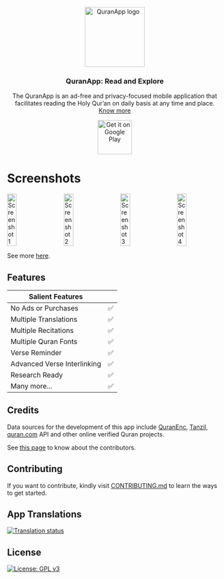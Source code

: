 <div align="center">

<img src="https://github.com/AlfaazPlus/QuranApp/blob/master/app/src/main/res/mipmap-xxxhdpi/icon_launcher_round.png" alt='QuranApp logo' height="140"/>

### QuranApp: Read and Explore

The QuranApp is an ad-free and privacy-focused mobile application that facilitates reading the Holy Qur’an on daily basis at any time and place. [Know more](https://quran.alfaazplus.com/about)

[<img src="https://play.google.com/intl/en_us/badges/static/images/badges/en_badge_web_generic.png"
alt='Get it on Google Play'
height="80">](https://play.google.com/store/apps/details?id=com.quranapp.android)

</div>

<div align="left">

# Screenshots

<div style="width:100%; display:flex; justify-content:space-between;">
    <img src="https://github.com/AlfaazPlus/QuranApp/blob/master/screenshots/screenshot1.jpg" alt='Screenshot 1' width='21%' />
    <img src="https://github.com/AlfaazPlus/QuranApp/blob/master/screenshots/screenshot2.jpg" alt='Screenshot 2' width='21%' />
    <img src="https://github.com/AlfaazPlus/QuranApp/blob/master/screenshots/screenshot3.jpg" alt='Screenshot 3' width='21%' />
    <img src="https://github.com/AlfaazPlus/QuranApp/blob/master/screenshots/screenshot4.jpg" alt='Screenshot 4' width='21%' />
</div>

See more [here](https://github.com/AlfaazPlus/QuranApp/blob/master/screenshots).

## Features

| Salient Features                    |     |
|-----------------------------|-----|
| No Ads or Purchases         | ✅   |
| Multiple Translations       | ✅   |
| Multiple Recitations        | ✅   |
| Multiple Quran Fonts        | ✅   |
| Verse Reminder              | ✅   |
| Advanced Verse Interlinking | ✅   |
| Research Ready              | ✅   |
| Many more...                | ✅   |


## Credits

Data sources for the development of this app include [QuranEnc](https://quranenc.com/en/home), [Tanzil](https://tanzil.net/), [quran.com](https://quran.com/) API and other online verified Quran projects.

See [this page](https://github.com/AlfaazPlus/QuranApp/blob/master/CONTRIBUTORS.md) to know about the contributors.

## Contributing

If you want to contribute, kindly visit [CONTRIBUTING.md](https://github.com/AlfaazPlus/QuranApp/blob/master/CONTRIBUTING.md) to learn the ways to get started.

## App Translations
<a href="https://hosted.weblate.org/projects/QuranApp/#languages">
<img src="https://hosted.weblate.org/widgets/QuranApp/-/QuranApp/287x66-black.png" alt="Translation status" />
</a>

## License

[![License: GPL v3](https://img.shields.io/badge/License-GPLv3-blue.svg)](https://github.com/AlfaazPlus/QuranApp/blob/master/LICENSE)

</div>
